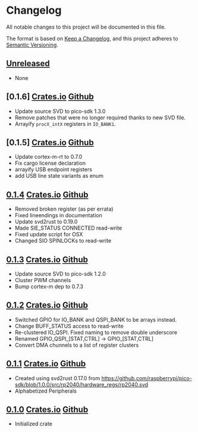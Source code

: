 # Changelog

All notable changes to this project will be documented in this file.

The format is based on [Keep a Changelog](https://keepachangelog.com/en/1.0.0/),
and this project adheres to [Semantic Versioning](https://semver.org/spec/v2.0.0.html).

## [Unreleased]

- None

## [0.1.6] [Crates.io](https://crates.io/crates/rp2040-pac/0.1.6) [Github](https://github.com/rp-rs/rp2040-pac/releases/tag/v0.1.6)

- Update source SVD to pico-sdk 1.3.0
- Remove patches that were no longer required thanks to new SVD file.
- Arrayify `procX_intX` registers in `IO_BANK1`.

## [0.1.5] [Crates.io](https://crates.io/crates/rp2040-pac/0.1.5) [Github](https://github.com/rp-rs/rp2040-pac/releases/tag/v0.1.5)

- Update cortex-m-rt to 0.7.0
- Fix cargo license declaration
- arrayify USB endpoint registers
- add USB line state variants as enum

## [0.1.4] [Crates.io](https://crates.io/crates/rp2040-pac/0.1.4) [Github](https://github.com/rp-rs/rp2040-pac/releases/tag/v0.1.4)

- Removed broken register (as per errata)
- Fixed lineendings in documentation
- Update svd2rust to 0.19.0
- Made SIE_STATUS CONNECTED read-write
- Fixed update script for OSX
- Changed SIO SPINLOCKs to read-write

## [0.1.3] [Crates.io](https://crates.io/crates/rp2040-pac/0.1.3) [Github](https://github.com/rp-rs/rp2040-pac/releases/tag/v0.1.3)

- Update source SVD to pico-sdk 1.2.0
- Cluster PWM channels
- Bump cortex-m dep to 0.7.3

## [0.1.2] [Crates.io](https://crates.io/crates/rp2040-pac/0.1.2) [Github](https://github.com/rp-rs/rp2040-pac/releases/tag/v0.1.2)

- Switched GPIO for IO_BANK and QSPI_BANK to be arrays instead.
- Change BUFF_STATUS access to read-write
- Re-clustered IO_QSPI. Fixed naming to remove double underscore
- Renamed GPIO_QSPI_[STAT,CTRL] -> GPIO_[STAT,CTRL]
- Convert DMA chunnels to a list of register clusters

## [0.1.1] [Crates.io](https://crates.io/crates/rp2040-pac/0.1.1) [Github](https://github.com/rp-rs/rp2040-pac/releases/tag/v0.1.1)

- Created using svd2rust 0.17.0 from https://github.com/raspberrypi/pico-sdk/blob/1.0.0/src/rp2040/hardware_regs/rp2040.svd
- Alphabetized Peripherals

## [0.1.0] [Crates.io](https://crates.io/crates/rp2040-pac/0.1.0) [Github](https://github.com/rp-rs/rp2040-pac/releases/tag/v0.1.0)

- Initialized crate

[Unreleased]: https://github.com/rp-rs/rp2040-pac/compare/v0.1.4...HEAD
[0.1.4]: https://github.com/rp-rs/rp2040-pac/compare/v0.1.3...v0.1.4
[0.1.3]: https://github.com/rp-rs/rp2040-pac/compare/v0.1.2...v0.1.3
[0.1.2]: https://github.com/rp-rs/rp2040-pac/compare/v0.1.1...v0.1.2
[0.1.1]: https://github.com/rp-rs/rp2040-pac/compare/v0.1.0...v0.1.1
[0.1.0]: https://github.com/rp-rs/rp2040-pac/releases/tag/v0.1.0
